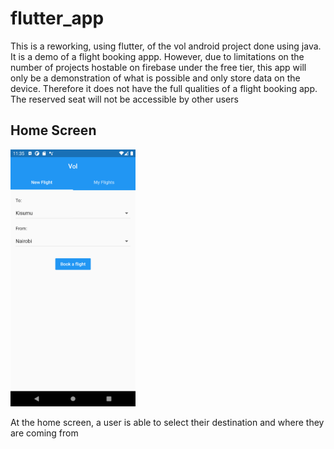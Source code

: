 # flutter_app

This is a reworking, using flutter, of the vol android project done using java. It is a demo of a flight booking appp.
However, due to limitations on the number of projects hostable on firebase under the free tier,
this app will only be a demonstration of what is possible and only store data on the device.
Therefore it does not have the full qualities of a flight booking app. The reserved seat will not be
accessible by other users

## Home Screen
<img src=https://github.com/mboyamike/vol_flutter/blob/master/Screenshot_1605688539.png width="200" />

At the home screen, a user is able to select their destination and where they are coming from

